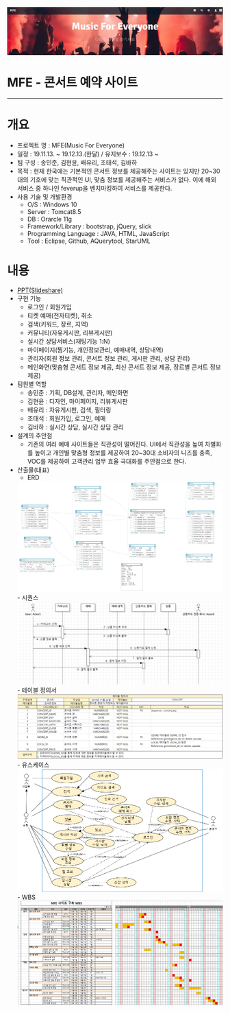 <img alt="Music For Everyone" src="https://github.com/hyunyoonkim/mfe/blob/master/WebContent/images/mfe.jpg">

# MFE - 콘서트 예약 사이트
-----


# 개요
* 프로젝트 명 : MFE(Music For Everyone)
* 일정 : 19.11.13. ~ 19.12.13.(한달) / 유지보수 : 19.12.13 ~
* 팀 구성 : 송민준, 김현윤, 배유리, 조태석, 김바하
* 목적 : 현재 한국에는 기본적인 콘서트 정보를 제공해주는 사이트는 있지만 20~30대의 기호에 맞는 직관적인 UI,
         맞춤 정보를 제공해주는 서비스가 없다. 이에 해외 서비스 중 하나인 feverup을 벤치마킹하여 서비스를 제공한다.
* 사용 기술 및 개발환경
   - O/S : Windows 10
   - Server : Tomcat8.5
   - DB : Orarcle 11g
   - Framework/Library : bootstrap, jQuery, slick
   - Programming Language : JAVA, HTML, JavaScript
   - Tool : Eclipse, Github, AQuerytool, StarUML
# 내용
* [PPT(Slideshare)](https://www.slideshare.net/mjSong9/mfe-project)
* 구현 기능
   - 로그인 / 회원가입
   - 티켓 예매(전자티켓), 취소
   - 검색(키워드, 장르, 지역)
   - 커뮤니티(자유게시판, 리뷰게시판)
   - 실시간 상담서비스(채팅기능 1:N)
   - 마이페이지(찜기능, 개인정보관리, 예매내역, 상담내역)
   - 관리자(회원 정보 관리, 콘서트 정보 관리, 게시판 관리, 상담 관리)
   - 메인화면(맞춤형 콘서트 정보 제공, 최신 콘서트 정보 제공, 장르별 콘서트 정보 제공)
* 팀원별 역할
   - 송민준 : 기획, DB설계, 관리자, 메인화면
   - 김현윤 : 디자인, 마이페이지, 리뷰게시판
   - 배유리 : 자유게시판, 검색, 필터링
   - 조태석 : 회원가입, 로그인, 예매
   - 김바하 : 실시간 상담, 실시간 상담 관리
* 설계의 주안점
   - 기존의 여러 예매 사이트들은 직관성이 떨어진다. UI에서 직관성을 높여 차별화를 높이고 개인별 맞춤형 정보를
      제공하여 20~30대 소비자의 니즈를 충족, VOC를 제공하여 고객관리 업무 효율 극대화를 주안점으로 한다.
* 산출물(대표)
   - ERD
   <img alt="erd" src="https://github.com/dkaskgkdua/MFE/blob/master/WebContent/images/result_image/erd.png">
   - 시퀀스
   <img alt="erd" src="https://github.com/dkaskgkdua/MFE/blob/master/WebContent/images/result_image/sequence.png">
   - 테이블 정의서
   <img alt="erd" src="https://github.com/dkaskgkdua/MFE/blob/master/WebContent/images/result_image/table_defi.png">
   - 유스케이스
   <img alt="erd" src="https://github.com/dkaskgkdua/MFE/blob/master/WebContent/images/result_image/usecase.png">
   - WBS
   <img alt="erd" src="https://github.com/dkaskgkdua/MFE/blob/master/WebContent/images/result_image/wbs.png">
